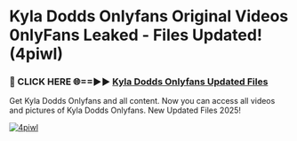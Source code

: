 # Kyla Dodds Onlyfans Original Videos 0nlyFans Leaked - Files Updated! (4piwl)

<h3>🔴 CLICK HERE 🌐==►► <a href="https://tinyurl.com/x26r9saj" rel="nofollow">Kyla Dodds Onlyfans Updated Files</a></h3>

Get Kyla Dodds Onlyfans and all content. Now you can access all videos and pictures of Kyla Dodds Onlyfans. New Updated Files 2025!

[![4piwl](https://i.imgur.com/LkgZPqh.gif)](https://tinyurl.com/x26r9saj)

